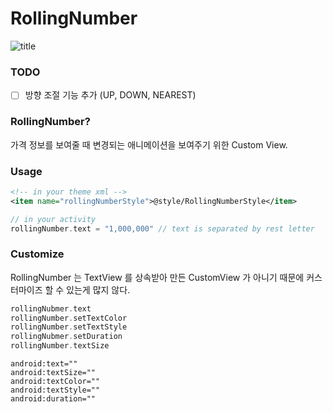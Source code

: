 # RollingNumber

![title](https://github.com/ho8278/RollingNumber/assets/34956721/1f1fc532-e05c-4266-b4ca-cf9cfefb0441)

### TODO
- [ ] 방향 조절 기능 추가 (UP, DOWN, NEAREST)

### RollingNumber?
가격 정보를 보여줄 때 변경되는 애니메이션을 보여주기 위한 Custom View.

### Usage
```xml
<!-- in your theme xml -->
<item name="rollingNumberStyle">@style/RollingNumberStyle</item>
```
```kt
// in your activity
rollingNumber.text = "1,000,000" // text is separated by rest letter
```

### Customize
RollingNumber 는 TextView 를 상속받아 만든 CustomView 가 아니기 때문에 커스터마이즈 할 수 있는게 많지 않다.
```kt
rollingNubmer.text
rollingNumber.setTextColor
rollingNumber.setTextStyle
rollingNubmer.setDuration
rollingNumber.textSize
```

```
android:text=""
android:textSize=""
android:textColor=""
android:textStyle=""
android:duration=""
```
